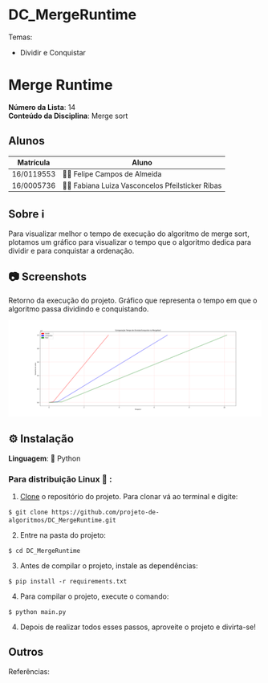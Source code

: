 # DC_MergeRuntime

Temas:

- Dividir e Conquistar

# Merge Runtime

**Número da Lista**: 14<br>
**Conteúdo da Disciplina**: Merge sort <br>

## Alunos

| Matrícula  | Aluno                                           |
| ---------- | ----------------------------------------------- |
| 16/0119553 | 👨‍💻 Felipe Campos de Almeida                     |
| 16/0005736 | 👩‍💻 Fabiana Luiza Vasconcelos Pfeilsticker Ribas |

## Sobre ℹ️

Para visualizar melhor o tempo de execução do algoritmo de merge sort, plotamos um gráfico para visualizar o tempo que o algoritmo dedica para dividir e para conquistar a ordenação.

## 📷 Screenshots

Retorno da execução do projeto. Gráfico que representa o tempo em que o algoritmo passa dividindo e conquistando.

![runtime](img/runtime.png)

## ⚙️ Instalação

**Linguagem**: 🐍 Python<br>

### Para distribuição Linux 🐧 :

1. [Clone](https://help.github.com/en/articles/cloning-a-repository) o repositório do projeto. Para clonar vá ao terminal e digite:

```
$ git clone https://github.com/projeto-de-algoritmos/DC_MergeRuntime.git
```

2. Entre na pasta do projeto:

```
$ cd DC_MergeRuntime
```

3. Antes de compilar o projeto, instale as dependências:

```
$ pip install -r requirements.txt
```

4. Para compilar o projeto, execute o comando:

```
$ python main.py
```

4. Depois de realizar todos esses passos, aproveite o projeto e divirta-se!

## Outros

Referências: []()
